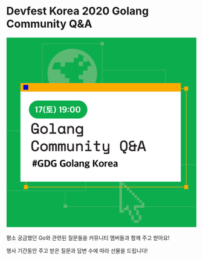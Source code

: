 # Devfest Korea 2020 Golang Community Q&A
![thumbnail](thumbnail.png)

평소 궁금했던 Go와 관련된 질문들을 커뮤니티 멤버들과 함께 주고 받아요!

행사 기간동안 주고 받은 질문과 답변 수에 따라 선물을 드립니다!
